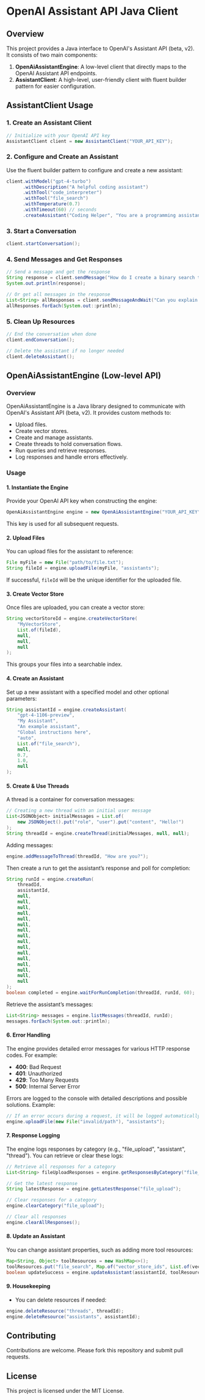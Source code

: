 # OpenAI Assistant API Java Client

## Overview
This project provides a Java interface to OpenAI's Assistant API (beta, v2). It consists of two main components:

1. **OpenAiAssistantEngine**: A low-level client that directly maps to the OpenAI Assistant API endpoints.
2. **AssistantClient**: A high-level, user-friendly client with fluent builder pattern for easier configuration.

## AssistantClient Usage

### 1. Create an Assistant Client
```java
// Initialize with your OpenAI API key
AssistantClient client = new AssistantClient("YOUR_API_KEY");
```

### 2. Configure and Create an Assistant
Use the fluent builder pattern to configure and create a new assistant:
```java
client.withModel("gpt-4-turbo")
      .withDescription("A helpful coding assistant")
      .withTool("code_interpreter")
      .withTool("file_search")
      .withTemperature(0.7)
      .withTimeout(60) // seconds
      .createAssistant("Coding Helper", "You are a programming assistant that helps with coding tasks.");
```

### 3. Start a Conversation
```java
client.startConversation();
```

### 4. Send Messages and Get Responses
```java
// Send a message and get the response
String response = client.sendMessage("How do I create a binary search tree in Java?");
System.out.println(response);

// Or get all messages in the response
List<String> allResponses = client.sendMessageAndWait("Can you explain recursion?");
allResponses.forEach(System.out::println);
```

### 5. Clean Up Resources
```java
// End the conversation when done
client.endConversation();

// Delete the assistant if no longer needed
client.deleteAssistant();
```

## OpenAiAssistantEngine (Low-level API)

### Overview
OpenAiAssistantEngine is a Java library designed to communicate with OpenAI's Assistant API (beta, v2). It provides custom methods to:
- Upload files.
- Create vector stores.
- Create and manage assistants.
- Create threads to hold conversation flows.
- Run queries and retrieve responses.
- Log responses and handle errors effectively.

### Usage

#### 1. Instantiate the Engine
Provide your OpenAI API key when constructing the engine:
```java
OpenAiAssistantEngine engine = new OpenAiAssistantEngine("YOUR_API_KEY");
```
This key is used for all subsequent requests.

#### 2. Upload Files
You can upload files for the assistant to reference:
```java
File myFile = new File("path/to/file.txt");
String fileId = engine.uploadFile(myFile, "assistants");
```
If successful, `fileId` will be the unique identifier for the uploaded file.

#### 3. Create Vector Store
Once files are uploaded, you can create a vector store:
```java
String vectorStoreId = engine.createVectorStore(
    "MyVectorStore", 
    List.of(fileId), 
    null, 
    null, 
    null
);
```
This groups your files into a searchable index.

#### 4. Create an Assistant
Set up a new assistant with a specified model and other optional parameters:
```java
String assistantId = engine.createAssistant(
    "gpt-4-1106-preview",
    "My Assistant",
    "An example assistant",
    "Global instructions here",
    "auto",
    List.of("file_search"),
    null,
    0.7,
    1.0,
    null
);
```

#### 5. Create & Use Threads
A thread is a container for conversation messages:
```java
// Creating a new thread with an initial user message
List<JSONObject> initialMessages = List.of(
    new JSONObject().put("role", "user").put("content", "Hello!")
);
String threadId = engine.createThread(initialMessages, null, null);
```
Adding messages:
```java
engine.addMessageToThread(threadId, "How are you?");
```
Then create a run to get the assistant’s response and poll for completion:
```java
String runId = engine.createRun(
    threadId,
    assistantId,
    null,
    null,
    null,
    null,
    null,
    null,
    null,
    null,
    null,
    null,
    null,
    null,
    null,
    null,
    null,
    null
);
boolean completed = engine.waitForRunCompletion(threadId, runId, 60);
```
Retrieve the assistant’s messages:
```java
List<String> messages = engine.listMessages(threadId, runId);
messages.forEach(System.out::println);
```

#### 6. Error Handling
The engine provides detailed error messages for various HTTP response codes. For example:
- **400**: Bad Request
- **401**: Unauthorized
- **429**: Too Many Requests
- **500**: Internal Server Error

Errors are logged to the console with detailed descriptions and possible solutions. Example:
```java
// If an error occurs during a request, it will be logged automatically
engine.uploadFile(new File("invalid/path"), "assistants");
```

#### 7. Response Logging
The engine logs responses by category (e.g., "file_upload", "assistant", "thread"). You can retrieve or clear these logs:
```java
// Retrieve all responses for a category
List<String> fileUploadResponses = engine.getResponsesByCategory("file_upload");

// Get the latest response
String latestResponse = engine.getLatestResponse("file_upload");

// Clear responses for a category
engine.clearCategory("file_upload");

// Clear all responses
engine.clearAllResponses();
```

#### 8. Update an Assistant
You can change assistant properties, such as adding more tool resources:
```java
Map<String, Object> toolResources = new HashMap<>();
toolResources.put("file_search", Map.of("vector_store_ids", List.of(vectorStoreId)));
boolean updateSuccess = engine.updateAssistant(assistantId, toolResources);
```

#### 9. Housekeeping
- You can delete resources if needed:
```java
engine.deleteResource("threads", threadId);
engine.deleteResource("assistants", assistantId);
```

## Contributing
Contributions are welcome. Please fork this repository and submit pull requests.

## License
This project is licensed under the MIT License.
